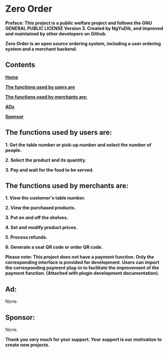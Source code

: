 # Zero Order


**Preface: This project is a public welfare project and follows the GNU GENERAL PUBLIC LICENSE Version 3. Created by NgYuDik, and improved and maintained by other developers on Github.**

**Zero Order is an open source ordering system, including a user ordering system and a merchant backend.**

## Contents
**[Home](https://github.com/NgYuDik/ZeroOrder/new/main?filename=README.md#zero-order "Home")**

**[The functions used by users are](https://github.com/NgYuDik/ZeroOrder/new/main?filename=README.md#the-functions-used-by-users-are "The functions used by users are")**

**[The functions used by merchants are:](https://github.com/NgYuDik/ZeroOrder/new/main?filename=README.md#the-functions-used-by-merchants-are "The functions used by users are")**

**[ADs](https://github.com/NgYuDik/ZeroOrder/new/main?filename=README.md#ad" "ADs")**

**[Sponsor](https://github.com/NgYuDik/ZeroOrder/new/main?filename=README.md#sponsor "Sponsor")**


## The functions used by users are:

**1. Get the table number or pick-up number and select the number of people.**

**2. Select the product and its quantity.**

**3. Pay and wait for the food to be served.**




## The functions used by merchants are:

**1. View the customer's table number.**

**2. View the purchased products.**

**3. Put on and off the shelves.**

**4. Set and modify product prices.**

**5. Process refunds.**

**6. Generate a seat QR code or order QR code.**


**Please note: This project does not have a payment function. Only the corresponding interface is provided for development. Users can import the corresponding payment plug-in to facilitate the improvement of the payment function. (Attached with plugin development documentation).**

## Ad:
None.

## Sponsor:
None.

**Thank you very much for your support. Your support is our motivation to create new projects.**
